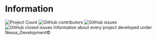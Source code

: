 # Information
![Project Count](https://img.shields.io/badge/No.%20of%20Projects-3-blue)
![GitHub contributors](https://img.shields.io/github/contributors/Nexus-Elf/Information?color=blue&label=Company%20Staff%20Count&style=plastic)
![GitHub issues](https://img.shields.io/github/issues-raw/Nexus-Elf/Information?color=red&label=Open%20Issues&style=plastic)
![GitHub closed issues](https://img.shields.io/github/issues-closed-raw/Nexus-Elf/Information?label=Closed%20Issues&style=plastic)
Information about every project developed under Nexus_Development©
